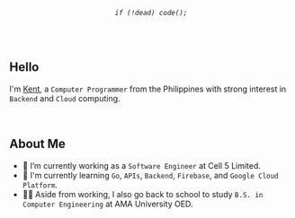 _<p  align="center"><code>if (!dead) code();</code></p>_

<br />
<br />

## Hello

I'm [Kent](https://github.com/kentlouisetonino), a `Computer Programmer` from the Philippines with strong interest in `Backend` and `Cloud` computing.

<br />

## About Me

- 🔧 I’m currently working as a `Software Engineer` at Cell 5 Limited.
- 🧠 I'm currently learning `Go`, `APIs`, `Backend`, `Firebase`, and `Google Cloud Platform`.
- 👨‍🎓 Aside from working, I also go back to school to study `B.S. in Computer Engineering` at AMA University OED.
